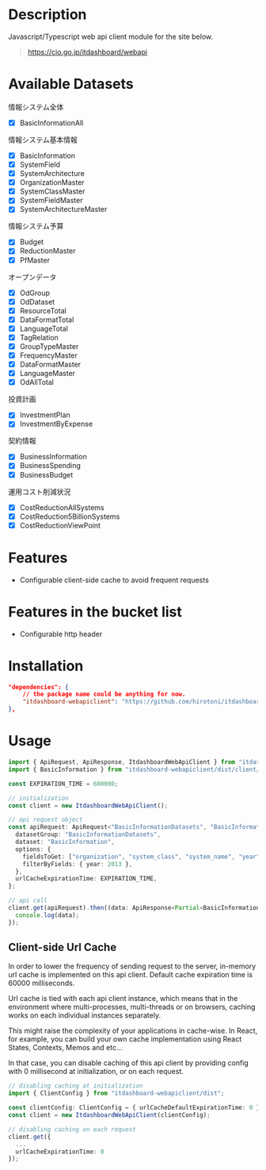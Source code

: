 # Description

Javascript/Typescript web api client module for the site below.

> https://cio.go.jp/itdashboard/webapi

# Available Datasets

情報システム全体

- [x] BasicInformationAll

情報システム基本情報

- [x] BasicInformation
- [x] SystemField
- [x] SystemArchitecture
- [x] OrganizationMaster
- [x] SystemClassMaster
- [x] SystemFieldMaster
- [x] SystemArchitectureMaster

情報システム予算

- [x] Budget
- [x] ReductionMaster
- [x] PfMaster

オープンデータ

- [x] OdGroup
- [x] OdDataset
- [x] ResourceTotal
- [x] DataFormatTotal
- [x] LanguageTotal
- [x] TagRelation
- [x] GroupTypeMaster
- [x] FrequencyMaster
- [x] DataFormatMaster
- [x] LanguageMaster
- [x] OdAllTotal

投資計画

- [x] InvestmentPlan
- [x] InvestmentByExpense

契約情報

- [x] BusinessInformation
- [x] BusinessSpending
- [x] BusinessBudget

運用コスト削減状況

- [x] CostReductionAllSystems
- [x] CostReduction5BillionSystems
- [x] CostReductionViewPoint

# Features

- Configurable client-side cache to avoid frequent requests

# Features in the bucket list

- Configurable http header

# Installation

```json
"dependencies": {
    // the package name could be anything for now.
    "itdashboard-webapiclient": "https://github.com/hirotoni/itdashboard-webapiclient.git#master",
},
```

# Usage

```typescript
import { ApiRequest, ApiResponse, ItdashboardWebApiClient } from "itdashboard-webapiclient/dist";
import { BasicInformation } from "itdashboard-webapiclient/dist/client/models/BasicInformation";

const EXPIRATION_TIME = 600000;

// initialization
const client = new ItdashboardWebApiClient();

// api request object
const apiRequest: ApiRequest<"BasicInformationDatasets", "BasicInformation"> = {
  datasetGroup: "BasicInformationDatasets",
  dataset: "BasicInformation",
  options: {
    fieldsToGet: ["organization", "system_class", "system_name", "year"],
    filterByFields: { year: 2013 },
  },
  urlCacheExpirationTime: EXPIRATION_TIME,
};

// api call
client.get(apiRequest).then((data: ApiResponse<Partial<BasicInformation>>) => {
  console.log(data);
});
```

## Client-side Url Cache

In order to lower the frequency of sending request to the server, in-memory url cache is implemented on this api client. Default cache expiration time is 60000 milliseconds.

Url cache is tied with each api client instance, which means that in the environment where multi-processes, multi-threads or on browsers, caching works on each individual instances separately.

This might raise the complexity of your applications in cache-wise. In React, for example, you can build your own cache implementation using React States, Contexts, Memos and etc...

In that case, you can disable caching of this api client by providing config with 0 millisecond at initialization, or on each request.

```ts
// disabling caching at initialization
import { ClientConfig } from "itdashboard-webapiclient/dist";

const clientConfig: ClientConfig = { urlCacheDefaultExpirationTime: 0 };
const client = new ItdashboardWebApiClient(clientConfig);

// disabling caching on each request
client.get({
  ...
  urlCacheExpirationTime: 0
});
```
